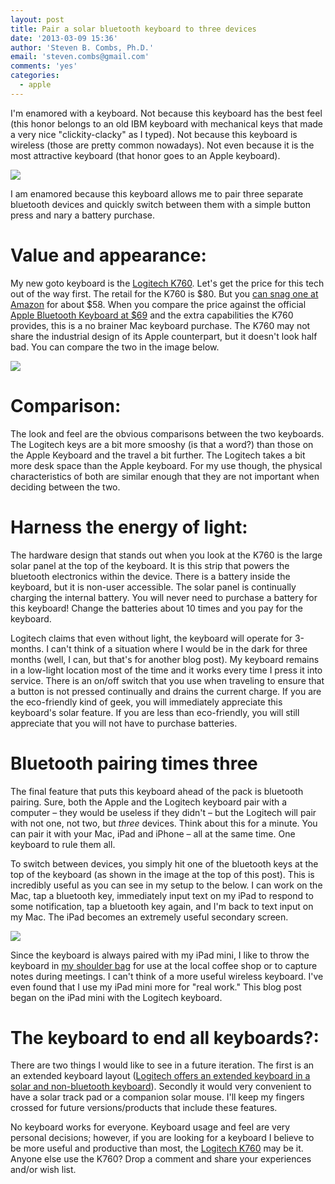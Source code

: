 ```yaml
---
layout: post
title: Pair a solar bluetooth keyboard to three devices
date: '2013-03-09 15:36'
author: 'Steven B. Combs, Ph.D.'
email: 'steven.combs@gmail.com'
comments: 'yes'
categories:
  - apple
---
```


I'm enamored with a keyboard. Not because this keyboard has the best feel (this honor belongs to an old IBM keyboard with mechanical keys that made a very nice "clickity-clacky" as I typed). Not because this keyboard is wireless (those are pretty common nowadays). Not even because it is the most attractive keyboard (that honor goes to an Apple keyboard).

![][1]

I am enamored because this keyboard allows me to pair three separate bluetooth devices and quickly switch between them with a simple button press and nary a battery purchase.

# Value and appearance:
My new goto keyboard is the [Logitech K760][2]. Let's get the price for this tech out of the way first. The retail for the K760 is $80. But you [can snag one at Amazon][2] for about $58. When you compare the price against the official [Apple Bluetooth Keyboard at $69][3] and the extra capabilities the K760 provides, this is a no brainer Mac keyboard purchase. The K760 may not share the industrial design of its Apple counterpart, but it doesn't look half bad. You can compare the two in the image below.

![][4]

# Comparison:
The look and feel are the obvious comparisons between the two keyboards. The Logitech keys are a bit more smooshy (is that a word?) than those on the Apple Keyboard and the travel a bit further. The Logitech takes a bit more desk space than the Apple keyboard. For my use though, the physical characteristics of both are similar enough that they are not important when deciding between the two.

# Harness the energy of light:
The hardware design that stands out when you look at the K760 is the large solar panel at the top of the keyboard. It is this strip that powers the bluetooth electronics within the device. There is a battery inside the keyboard, but it is non-user accessible. The solar panel is continually charging the internal battery. You will never need to purchase a battery for this keyboard! Change the batteries about 10 times and you pay for the keyboard.

Logitech claims that even without light, the keyboard will operate for 3-months. I can't think of a situation where I would be in the dark for three months (well, I can, but that's for another blog post). My keyboard remains in a low-light location most of the time and it works every time I press it into service. There is an on/off switch that you use when traveling to ensure that a button is not pressed continually and drains the current charge. If you are the eco-friendly kind of geek, you will immediately appreciate this keyboard's solar feature. If you are less than eco-friendly, you will still appreciate that you will not have to purchase batteries.

# Bluetooth pairing times three
The final feature that puts this keyboard ahead of the pack is bluetooth pairing. Sure, both the Apple and the Logitech keyboard pair with a computer – they would be useless if they didn't – but the Logitech will pair with not one, not two, but _three_ devices. Think about this for a minute. You can pair it with your Mac, iPad and iPhone – all at the same time. One keyboard to rule them all.

To switch between devices, you simply hit one of the bluetooth keys at the top of the keyboard (as shown in the image at the top of this post). This is incredibly useful as you can see in my setup to the below. I can work on the Mac, tap a bluetooth key, immediately input text on my iPad to respond to some notification, tap a bluetooth key again, and I'm back to text input on my Mac. The iPad becomes an extremely useful secondary screen.

![][5]

Since the keyboard is always paired with my iPad mini, I like to throw the keyboard in [my shoulder bag][6] for use at the local coffee shop or to capture notes during meetings. I can't think of a more useful wireless keyboard. I've even found that I use my iPad mini more for "real work." This blog post began on the iPad mini with the Logitech keyboard.

# The keyboard to end all keyboards?:
There are two things I would like to see in a future iteration. The first is an an extended keyboard layout ([Logitech offers an extended keyboard in a solar and non-bluetooth keyboard][7]). Secondly it would very convenient to have a solar track pad or a companion solar mouse. I'll keep my fingers crossed for future versions/products that include these features.

No keyboard works for everyone. Keyboard usage and feel are very personal decisions; however, if you are looking for a keyboard I believe to be more useful and productive than most, the [Logitech K760][2] may be it. Anyone else use the K760? Drop a comment and share your experiences and/or wish list.

[1]: http://3.bp.blogspot.com/-z0gM3IaCGvE/UTttfJoHfiI/AAAAAAABHUM/qHZSV_K9oY8/s1600/Bluetooth+Keyboard+Square+Bordered.png
[2]: http://goo.gl/TBxOf
[3]: http://goo.gl/nI5Sl
[4]: http://4.bp.blogspot.com/-v18zwCyHyCE/UTttgju6JBI/AAAAAAABHUY/Q-WkEjh-iGk/s1600/Keyboard+comparison.jpg
[5]: http://2.bp.blogspot.com/-CIBHll64vxI/UTtthoFkeQI/AAAAAAABHUg/HnGqOXxbziw/s1600/Setup+Framed.jpg
[6]: http://goo.gl/DzvlW
[7]: http://goo.gl/d0fI7
